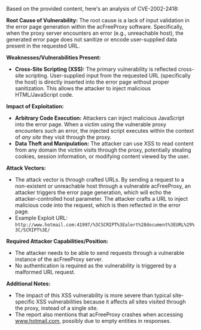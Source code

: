 Based on the provided content, here's an analysis of CVE-2002-2418:

**Root Cause of Vulnerability:**
The root cause is a lack of input validation in the error page generation within the acFreeProxy software. Specifically, when the proxy server encounters an error (e.g., unreachable host), the generated error page does not sanitize or encode user-supplied data present in the requested URL.

**Weaknesses/Vulnerabilities Present:**
- **Cross-Site Scripting (XSS):** The primary vulnerability is reflected cross-site scripting. User-supplied input from the requested URL (specifically the host) is directly inserted into the error page without proper sanitization. This allows the attacker to inject malicious HTML/JavaScript code.

**Impact of Exploitation:**
- **Arbitrary Code Execution:** Attackers can inject malicious JavaScript into the error page. When a victim using the vulnerable proxy encounters such an error, the injected script executes within the context of *any site* they visit through the proxy.
- **Data Theft and Manipulation:** The attacker can use XSS to read content from any domain the victim visits through the proxy, potentially stealing cookies, session information, or modifying content viewed by the user.

**Attack Vectors:**
- The attack vector is through crafted URLs. By sending a request to a non-existent or unreachable host through a vulnerable acFreeProxy, an attacker triggers the error page generation, which will echo the attacker-controlled host parameter. The attacker crafts a URL to inject malicious code into the request, which is then reflected in the error page.
- Example Exploit URL: `http://www.hotmail.com:41997/%3CSCRIPT%3Ealert%28document%3EURL%29%3C/SCRIPT%3E/`

**Required Attacker Capabilities/Position:**
- The attacker needs to be able to send requests through a vulnerable instance of the acFreeProxy server.
- No authentication is required as the vulnerability is triggered by a malformed URL request.

**Additional Notes:**
- The impact of this XSS vulnerability is more severe than typical site-specific XSS vulnerabilities because it affects all sites visited through the proxy, instead of a single site.
- The report also mentions that acFreeProxy crashes when accessing www.hotmail.com, possibly due to empty entities in responses.
